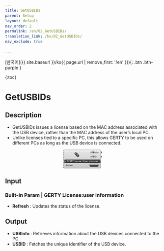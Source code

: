 ```yaml
---
title: GetUSBIDs
parent: Setup
layout: default
nav_order: 2
permalink: /en/02_GetUSBIDs/
translation_link: /ko/02_GetUSBIDs/
nav_exclude: true

---
```


<!-- [English]({{ site.baseurl }}/en{{ page.url | remove_first: '/ko' }}){: .btn .btn-purple } -->
[한국어]({{ site.baseurl }}/ko{{ page.url | remove_first: '/en' }}){: .btn .btn-purple }

{:toc}
# GetUSBIDs

## Description

* GetUSBIDs issues a license based on the MAC address associated with the USB device, rather than the MAC address of the user’s local PC. 
* Unlike licenses tied to a specific PC, this allows GERTY to be used on different PCs as long as the USB device is connected.

<p align="center">  <img src="/assets/images/GetUSBIDs.png" align="center" width="25%"></p>

## Input
### Built-in Param | GERTY License:user information

* **Refresh** : Updates the status of the license.

## Output

* **USBInfo** : Retrieves information about the USB devices connected to the PC.
* **USBID** : Fetches the unique identifier of the USB device.
